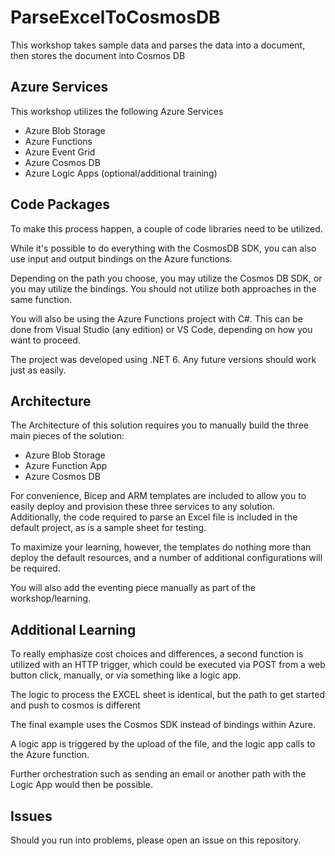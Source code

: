 # ParseExcelToCosmosDB

This workshop takes sample data and parses the data into a document, then stores the document into Cosmos DB

## Azure Services

This workshop utilizes the following Azure Services

- Azure Blob Storage
- Azure Functions
- Azure Event Grid
- Azure Cosmos DB
- Azure Logic Apps (optional/additional training)

## Code Packages

To make this process happen, a couple of code libraries need to be utilized.  

While it's possible to do everything with the CosmosDB SDK, you can also use input and output bindings on the Azure functions.  

Depending on the path you choose, you may utilize the Cosmos DB SDK, or you may utilize the bindings.  You should not utilize both approaches in the same function.

You will also be using the Azure Functions project with C#. This can be done from Visual Studio (any edition) or VS Code, depending on how you want to proceed.

The project was developed using .NET 6.  Any future versions should work just as easily.

## Architecture

The Architecture of this solution requires you to manually build the three main pieces of the solution:

- Azure Blob Storage
- Azure Function App
- Azure Cosmos DB

For convenience, Bicep and ARM templates are included to allow you to easily deploy and provision these three services to any solution.  Additionally, the code required to parse an Excel file is included in the default project, as is a sample sheet for testing.

To maximize your learning, however, the templates do nothing more than deploy the default resources, and a number of additional configurations will be required.

You will also add the eventing piece manually as part of the workshop/learning.

## Additional Learning

To really emphasize cost choices and differences, a second function is utilized with an HTTP trigger, which could be executed via POST from a web button click, manually, or via something like a logic app.

The logic to process the EXCEL sheet is identical, but the path to get started and push to cosmos is different

The final example uses the Cosmos SDK instead of bindings within Azure.

A logic app is triggered by the upload of the file, and the logic app calls to the Azure function.

Further orchestration such as sending an email or another path with the Logic App would then be possible.

## Issues

Should you run into problems, please open an issue on this repository.

